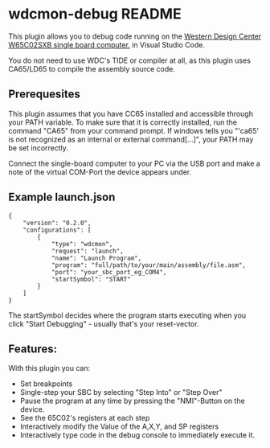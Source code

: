 # wdcmon-debug README

This plugin allows you to debug code running on the [Western Design Center W65C02SXB single board computer.](https://wdc65xx.com/Single-Board-Computers/w65c02sxb/) in Visual Studio Code.

You do not need to use WDC's TIDE or compiler at all, as this plugin uses CA65/LD65 to compile the assembly source code.

## Prerequesites

This plugin assumes that you have CC65 installed and accessible through your PATH variable. To make sure that it is correctly installed, run the command "CA65" from your command prompt. If windows tells you "'ca65' is not recognized as an internal or external command[...]", your PATH may be set incorrectly.

Connect the single-board computer to your PC via the USB port and make a note of the virtual COM-Port the device appears under.

## Example launch.json

```
{
    "version": "0.2.0",
    "configurations": [
        {
            "type": "wdcmon",
            "request": "launch",
            "name": "Launch Program",
            "program": "full/path/to/your/main/assembly/file.asm",
            "port": "your_sbc_port_eg_COM4",
            "startSymbol": "START"
        }
    ]
}
```

The startSymbol decides where the program starts executing when you click "Start Debugging" - usually that's your reset-vector.

## Features:

With this plugin you can:

- Set breakpoints 
- Single-step your SBC by selecting "Step Into" or "Step Over"
- Pause the program at any time by pressing the "NMI"-Button on the device.
- See the 65C02's registers at each step
- Interactively modify the Value of the A,X,Y, and SP registers
- Interactively type code in the debug console to immediately execute it.
